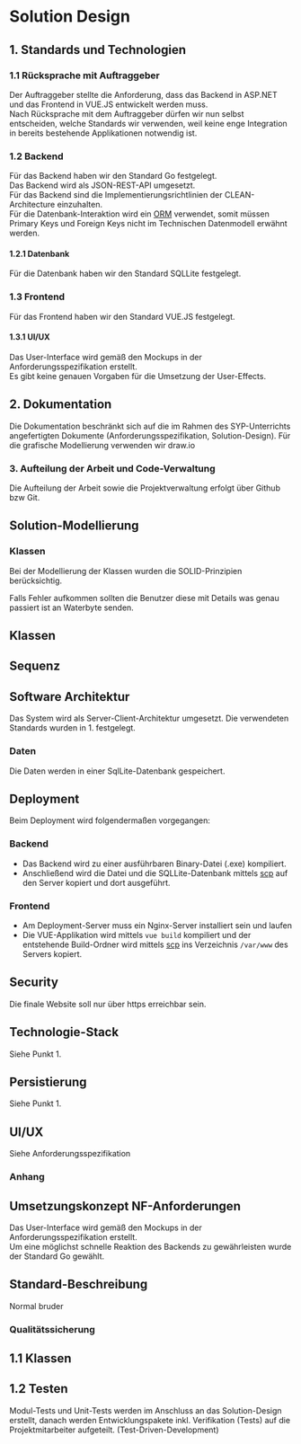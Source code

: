 # Solution Design

## 1. Standards und Technologien
### 1.1 Rücksprache mit Auftraggeber
Der Auftraggeber stellte die Anforderung, dass das Backend in ASP.NET und das Frontend in VUE.JS entwickelt werden muss.  
Nach Rücksprache mit dem Auftraggeber dürfen wir nun selbst entscheiden, welche Standards wir verwenden, weil keine enge Integration in bereits bestehende Applikationen notwendig ist.   

### 1.2 Backend
Für das Backend haben wir den Standard Go festgelegt.   
Das Backend wird als JSON-REST-API umgesetzt.      
Für das Backend sind die Implementierungsrichtlinien der CLEAN-Architecture einzuhalten.   
Für die Datenbank-Interaktion wird ein [ORM](https://gorm.io) verwendet, somit müssen Primary Keys und Foreign Keys nicht im Technischen Datenmodell erwähnt werden.

#### 1.2.1 Datenbank
Für die Datenbank haben wir den Standard SQLLite festgelegt.

### 1.3 Frontend
Für das Frontend haben wir den Standard VUE.JS festgelegt. 

#### 1.3.1 UI/UX 
Das User-Interface wird gemäß den Mockups in der Anforderungsspezifikation erstellt.   
Es gibt keine genauen Vorgaben für die Umsetzung der User-Effects.

## 2. Dokumentation 
Die Dokumentation beschränkt sich auf die im Rahmen des SYP-Unterrichts angefertigten Dokumente (Anforderungsspezifikation, Solution-Design).
Für die grafische Modellierung verwenden wir draw.io

<!-- Die Dokumentation verfügt einen Detailierungsgrad von 3. -->

### 3. Aufteilung der Arbeit und Code-Verwaltung
Die Aufteilung der Arbeit sowie die Projektverwaltung erfolgt über Github bzw Git.

## Solution-Modellierung
### Klassen
Bei der Modellierung der Klassen wurden die SOLID-Prinzipien berücksichtig.

<!-- Die Software soll nach dem Chill-Prinzip aufgebaut werden. -->

Falls Fehler aufkommen sollten die Benutzer diese mit Details was genau passiert ist an Waterbyte senden.
## Klassen
## Sequenz
<!-- ## Allgemein -->
## Software Architektur
Das System wird als Server-Client-Architektur umgesetzt. Die verwendeten Standards wurden in 1. festgelegt.

### Daten
Die Daten werden in einer SqlLite-Datenbank gespeichert.

## Deployment
Beim Deployment wird folgendermaßen vorgegangen:
### Backend
- Das Backend wird zu einer ausführbaren Binary-Datei (.exe) kompiliert.
- Anschließend wird die Datei und die SQLLite-Datenbank mittels [scp](https://linux.die.net/man/1/scp) auf den Server kopiert und dort ausgeführt.

### Frontend
- Am Deployment-Server muss ein Nginx-Server installiert sein und laufen
- Die VUE-Applikation wird mittels `vue build` kompiliert und der entstehende Build-Ordner wird mittels [scp](https://linux.die.net/man/1/scp) ins Verzeichnis `/var/www` des Servers kopiert.

## Security
Die finale Website soll nur über https erreichbar sein.

## Technologie-Stack
Siehe Punkt 1.

## Persistierung
Siehe Punkt 1.

## UI/UX
Siehe Anforderungsspezifikation

### Anhang
## Umsetzungskonzept NF-Anforderungen
Das User-Interface wird gemäß den Mockups in der Anforderungsspezifikation erstellt.   
Um eine möglichst schnelle Reaktion des Backends zu gewährleisten wurde der Standard Go gewählt.

## Standard-Beschreibung
Normal bruder

### Qualitätssicherung

## 1.1 Klassen



## 1.2 Testen
Modul-Tests und Unit-Tests werden im Anschluss an das Solution-Design erstellt, danach werden Entwicklungspakete inkl. Verifikation (Tests) auf die Projektmitarbeiter aufgeteilt. (Test-Driven-Development)
